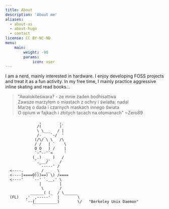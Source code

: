 ```yaml
---
title: About
description: 'About me'
aliases:
  - about-us
  - about-hugo
  - contact
license: CC BY-NC-ND
menu:
    main: 
        weight: -90
        params:
            icon: user
---
```


I am a nerd, mainly interested in hardware. I enjoy developing FOSS projects and treat it as a fun activity. In my free time, I mainly practice aggressive inline skating and read books...

> "Awalokiteśwara? - ze mnie żaden bodhisattwa \
> Zawsze marzyłem o miastach z ochry i światła; nadal \
> Marzę o dada i czarnych maskach innego świata \
> O opium w fajkach i złotych tacach na otomanach" ~Zero89

```
               ,        ,
              /(        )`
              \ \___   / |
              /- _  `-/  '
             (/\/ \ \   /\
             / /   | `    \
             O O   ) /    |
             `-^--'`<     '
            (_.)  _  )   /
             `.___/`    /
               `-----' /
  <----.     __ / __   \
  <----|====O)))==) \) /====
  <----'    `--' `.__,' \
               |        |
                \       /
           ______( (_  / \______
  (FL)   ,'  ,-----'   |        \
         `--{__________)        \/   "Berkeley Unix Daemon"
```
